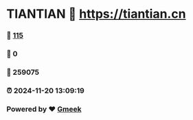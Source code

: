 # TIANTIAN :link: https://tiantian.cn 
### :page_facing_up: [115](https://tiantian.cn/tag.html) 
### :speech_balloon: 0 
### :hibiscus: 259075 
### :alarm_clock: 2024-11-20 13:09:19 
### Powered by :heart: [Gmeek](https://github.com/Meekdai/Gmeek)
